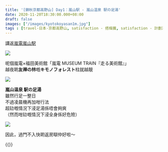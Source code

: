 ```yaml
---
title: '[錦秋京都高野山] Day1：嵐山駅 - 嵐山温泉 駅の足湯'
date: 2020-11-20T18:30:00.000+08:00
draft: false
images: ["/images/kyotokoyasan1m.jpg"]
tags : [travel-日本-京都高野山, satisfaction - 搭條鐵, satisfaction - 計劃泡湯了]
---
```


講返[嵐電嵐山駅](https://hidie.net/kyotokoyasan1g/)  

![](/images/kyotokoyasan1m1.jpg)

呢個嵐電×福田美術館「嵐電 MUSEUM TRAIN『走る美術館』」  
越夜啲**友禅の林**嘅**キモノフォレスト**柱就越靚  

![](/images/kyotokoyasan1m.jpg)

**嵐山温泉 駅の足湯**  
雖然行足一整日  
不過凌晨機再加咁行法  
超攰嘅情況下浸足湯係唔會夠爽  
（然而咁攰嘅情況下浸全身係好危險）  

![](/images/kyotokoyasan1m2.jpg)

因此，過門不入快啲返房瞓仲好啦～  

  
{{<kyotokoyasan>}}  
